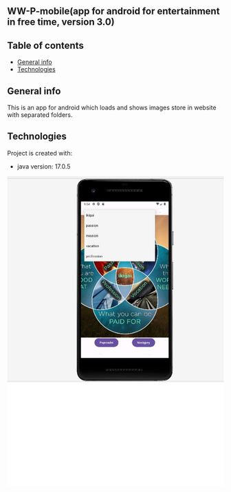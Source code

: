 ## WW-P-mobile(app for android for entertainment in free time, version 3.0)

## Table of contents
* [General info](#general-info)
* [Technologies](#technologies)

## General info
This is an app for android which loads and shows images store in website with separated folders.  
	
## Technologies
Project is created with:
* java version: 17.0.5

![image alt](https://github.com/PiotrIT2015/WW-P-mobile/blob/main/ww-p-m1.jpg?raw=true)
